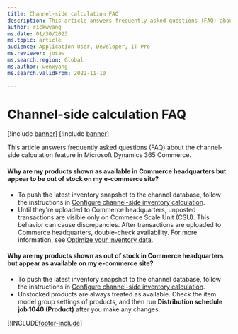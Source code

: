 ```yaml
---
title: Channel-side calculation FAQ
description: This article answers frequently asked questions (FAQ) about the channel-side calculation feature in Microsoft Dynamics 365 Commerce.
author: rickwyang
ms.date: 01/30/2023
ms.topic: article
audience: Application User, Developer, IT Pro
ms.reviewer: josaw
ms.search.region: Global
ms.author: wenxyang
ms.search.validFrom: 2022-11-10

---
```

# Channel-side calculation FAQ

[!include [banner](../includes/banner.md)]
[!include [banner](includes/preview-banner.md)]

This article answers frequently asked questions (FAQ) about the channel-side calculation feature in Microsoft Dynamics 365 Commerce.

#### Why are my products shown as available in Commerce headquarters but appear to be out of stock on my e-commerce site?

- To push the latest inventory snapshot to the channel database, follow the instructions in [Configure channel-side inventory calculation](channel-side-calculation.md).
- Until they're uploaded to Commerce headquarters, unposted transactions are visible only on Commerce Scale Unit (CSU). This behavior can cause discrepancies. After transactions are uploaded to Commerce headquarters, double-check availability. For more information, see [Optimize your inventory data](optimize-inventory-data.md).

#### Why are my products shown as out of stock in Commerce headquarters but appear as available on my e-commerce site?

- To push the latest inventory snapshot to the channel database, follow the instructions in [Configure channel-side inventory calculation](channel-side-calculation.md).
- Unstocked products are always treated as available. Check the item model group settings of products, and then run **Distribution schedule job 1040 (Product)** after you make any changes.

[!INCLUDE[footer-include](../includes/footer-banner.md)]
